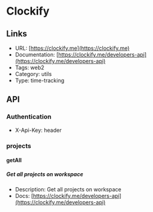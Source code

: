 # Clockify

## Links

* URL: [https://clockify.me](https://clockify.me)
* Documentation: [https://clockify.me/developers-api](https://clockify.me/developers-api)
* Tags: web2
* Category: utils
* Type: time-tracking

## API

### Authentication

* X-Api-Key: header

### projects

#### getAll

##### Get all projects on workspace

* Description: Get all projects on workspace
* Docs: [https://clockify.me/developers-api](https://clockify.me/developers-api)
